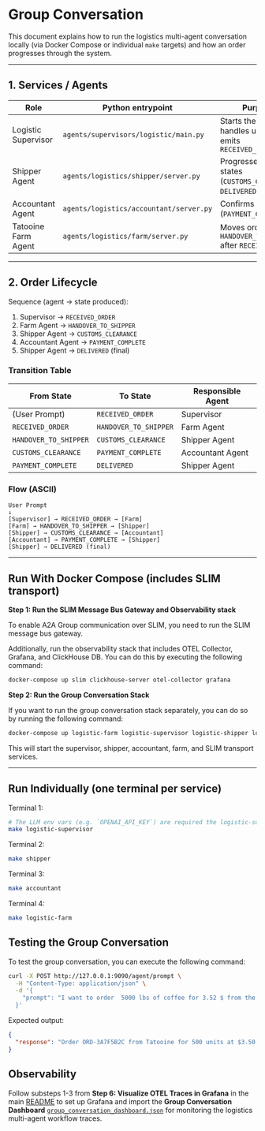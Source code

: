 # Group Conversation

This document explains how to run the logistics multi-agent conversation locally (via Docker Compose or individual `make` targets) and how an order progresses through the system.

---

## 1. Services / Agents

| Role                | Python entrypoint                       | Purpose                                                         |
| ------------------- | --------------------------------------- | --------------------------------------------------------------- |
| Logistic Supervisor | `agents/supervisors/logistic/main.py`   | Starts the workflow, handles user input, emits `RECEIVED_ORDER` |
| Shipper Agent       | `agents/logistics/shipper/server.py`    | Progresses shipping states (`CUSTOMS_CLEARANCE`, `DELIVERED`)   |
| Accountant Agent    | `agents/logistics/accountant/server.py` | Confirms payment (`PAYMENT_COMPLETE`)                           |
| Tatooine Farm Agent | `agents/logistics/farm/server.py`       | Moves order to `HANDOVER_TO_SHIPPER` after `RECEIVED_ORDER`     |

---

## 2. Order Lifecycle

Sequence (agent → state produced):

1. Supervisor → `RECEIVED_ORDER`
2. Farm Agent → `HANDOVER_TO_SHIPPER`
3. Shipper Agent → `CUSTOMS_CLEARANCE`
4. Accountant Agent → `PAYMENT_COMPLETE`
5. Shipper Agent → `DELIVERED` (final)

### Transition Table

| From State            | To State              | Responsible Agent |
| --------------------- | --------------------- | ----------------- |
| (User Prompt)         | `RECEIVED_ORDER`      | Supervisor        |
| `RECEIVED_ORDER`      | `HANDOVER_TO_SHIPPER` | Farm Agent        |
| `HANDOVER_TO_SHIPPER` | `CUSTOMS_CLEARANCE`   | Shipper Agent     |
| `CUSTOMS_CLEARANCE`   | `PAYMENT_COMPLETE`    | Accountant Agent  |
| `PAYMENT_COMPLETE`    | `DELIVERED`           | Shipper Agent     |

### Flow (ASCII)

```
User Prompt
↓
[Supervisor] → RECEIVED_ORDER → [Farm]
[Farm] → HANDOVER_TO_SHIPPER → [Shipper]
[Shipper] → CUSTOMS_CLEARANCE → [Accountant]
[Accountant] → PAYMENT_COMPLETE → [Shipper]
[Shipper] → DELIVERED (final)
```

---

## Run With Docker Compose (includes SLIM transport)

**Step 1: Run the SLIM Message Bus Gateway and Observability stack**

To enable A2A Group communication over SLIM, you need to run the SLIM message bus gateway.

Additionally, run the observability stack that includes OTEL Collector, Grafana, and ClickHouse DB. You can do this by executing the following command:

```sh
docker-compose up slim clickhouse-server otel-collector grafana
```

**Step 2: Run the Group Conversation Stack**

If you want to run the group conversation stack separately, you can do so by running the following command:

```sh
docker-compose up logistic-farm logistic-supervisor logistic-shipper logistic-accountant
```

This will start the supervisor, shipper, accountant, farm, and SLIM transport services.

---

## Run Individually (one terminal per service)

Terminal 1:

```sh
# The LLM env vars (e.g. `OPENAI_API_KEY`) are required the logistic-supervisor.
make logistic-supervisor
```

Terminal 2:

```sh
make shipper
```

Terminal 3:

```sh
make accountant
```

Terminal 4:

```sh
make logistic-farm
```

## Testing the Group Conversation

To test the group conversation, you can execute the following command:

```sh
curl -X POST http://127.0.0.1:9090/agent/prompt \
  -H "Content-Type: application/json" \
  -d '{
    "prompt": "I want to order  5000 lbs of coffee for 3.52 $ from the Tatooine farm."
  }'
```

Expected output:

```json
{
  "response": "Order ORD-3A7F5B2C from Tatooine for 500 units at $3.50 has been successfully delivered."
}
```

## Observability

Follow substeps 1-3 from **Step 6: Visualize OTEL Traces in Grafana** in the main [README](../README.md) to set up Grafana and import the **Group Conversation Dashboard** [`group_conversation_dashboard.json`](../group_conversation_dashboard.json) for monitoring the logistics multi-agent workflow traces.
